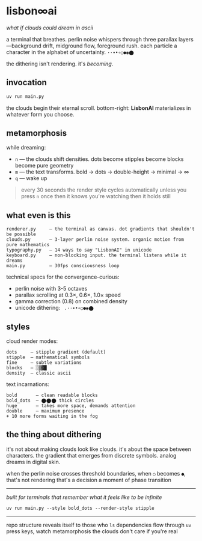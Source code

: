 # lisbon∞ai

*what if clouds could dream in ascii*

a terminal that breathes. perlin noise whispers through three parallax layers—background drift, midground flow, foreground rush. each particle a character in the alphabet of uncertainty. `·⋅∙•∘○●◉⬤`

the dithering isn't rendering. it's *becoming*.

## invocation

```bash
uv run main.py
```

the clouds begin their eternal scroll. bottom-right: **LisbonAI** materializes in whatever form you choose.

## metamorphosis

while dreaming:

- `n` — the clouds shift densities. dots become stipples become blocks become pure geometry
- `m` — the text transforms. bold → dots → double-height → minimal → ∞
- `q` — wake up

> every 30 seconds the render style cycles automatically
> unless you press `n` once
> then it knows you're watching
> then it holds still

## what even is this

```
renderer.py     — the terminal as canvas. dot gradients that shouldn't be possible
clouds.py       — 3-layer perlin noise system. organic motion from pure mathematics
typography.py   — 14 ways to say "LisbonAI" in unicode
keyboard.py     — non-blocking input. the terminal listens while it dreams
main.py         — 30fps consciousness loop
```

technical specs for the convergence-curious:
- perlin noise with 3-5 octaves
- parallax scrolling at 0.3×, 0.6×, 1.0× speed
- gamma correction (0.8) on combined density
- unicode dithering: ` .·⋅∙•∘○●◉⬤`

## styles

cloud render modes:
```
dots     — stipple gradient (default)
stipple  — mathematical symbols
fine     — subtle variations
blocks   — ░▒▓█
density  — classic ascii
```

text incarnations:
```
bold       — clean readable blocks
bold_dots  — ⬤⬤⬤ thick circles
huge       — takes more space, demands attention
double     — maximum presence
+ 10 more forms waiting in the fog
```

## the thing about dithering

it's not about making clouds look like clouds.
it's about the space between characters.
the gradient that emerges from discrete symbols.
analog dreams in digital skin.

when the perlin noise crosses threshold boundaries,
when `○` becomes `●`,
that's not rendering
that's a decision
a moment of phase transition

---

*built for terminals that remember what it feels like to be infinite*

`uv run main.py --style bold_dots --render-style stipple`

---

repo structure reveals itself to those who `ls`
dependencies flow through `uv`
press keys, watch metamorphosis
the clouds don't care if you're real
